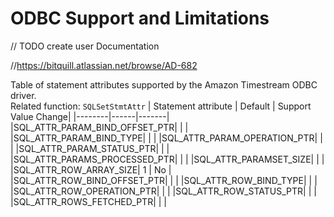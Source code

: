 # ODBC Support and Limitations

// TODO create user Documentation

//https://bitquill.atlassian.net/browse/AD-682

Table of statement attributes supported by the Amazon Timestream ODBC driver.\
Related function: `SQLSetStmtAttr`
| Statement attribute | Default | Support Value Change|
|--------|------|-------|
|SQL_ATTR_PARAM_BIND_OFFSET_PTR| |  |
|SQL_ATTR_PARAM_BIND_TYPE| |  |
|SQL_ATTR_PARAM_OPERATION_PTR| | |
|SQL_ATTR_PARAM_STATUS_PTR| | |
|SQL_ATTR_PARAMS_PROCESSED_PTR| | |
|SQL_ATTR_PARAMSET_SIZE| | | 
|SQL_ATTR_ROW_ARRAY_SIZE| 1 | No | 
|SQL_ATTR_ROW_BIND_OFFSET_PTR| | |
|SQL_ATTR_ROW_BIND_TYPE| | |
|SQL_ATTR_ROW_OPERATION_PTR| | |
|SQL_ATTR_ROW_STATUS_PTR| | |
|SQL_ATTR_ROWS_FETCHED_PTR| | |

